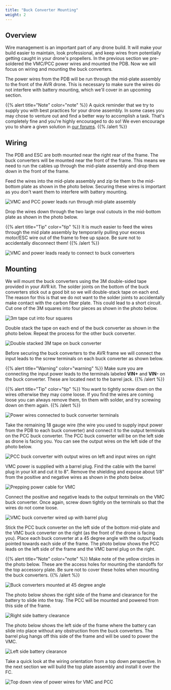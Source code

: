 ```yaml
---
title: "Buck Converter Mounting"
weight: 2
---
```


## Overview

Wire management is an important part of any drone build.
It will make your build easier to maintain, look professional, and keep wires from potentially getting caught in your drone's propellers.
In the previous section we pre-soldered the VMC/PCC power wires and mounted the PDB.
Now we will focus on wiring and mounting the buck converters.

The power wires from the PDB will be run through the mid-plate assembly to the front of the AVR drone.
This is necessary to make sure the wires do not interfere with battery mounting, which we'll cover in an upcoming section.

{{% alert title="Note" color="note" %}}
A quick reminder that we try to supply you with best practices for your drone assembly.
In some cases you may chose to venture out and find a better way to accomplish a task.
That's completely fine and you're highly encouraged to do so!
We even encourage you to share a given solution in
<a href="https://www.bellavrforum.org/" target="_blank">our forums</a>.
{{% /alert %}}

## Wiring

The PDB and ESC are both mounted near the right rear of the frame.
The buck converters will be mounted near the front of the frame.
 This means we need to run the cables up through the mid-plate assembly and drop them down in the front of the frame.

Feed the wires into the mid-plate assembly and zip tie them to the mid-bottom plate as shown in the photo below.
Securing these wires is important as you don't want them to interfere with battery mounting.

![VMC and PCC power leads run through mid-plate assembly](buck_converter_mounting_1.jpg)

Drop the wires down through the two large oval cutouts in the mid-bottom plate as shown in the photo below.

{{% alert title="Tip" color="tip" %}}
It is much easier to feed the wires through the mid plate assembly by temporarily pulling
your excess motor/ESC wire out of the frame to free up space.
Be sure not to accidentally disconnect them!
{{% /alert %}}

![VMC and power leads ready to connect to buck converters](buck_converter_mounting_2.jpg)

## Mounting

We will mount the buck converters using the 3M double-sided tape provided in your AVR kit.
The solder joints on the bottom of the buck converters stick out a good bit so we will double-stack tape on each end.
The reason for this is that we do not want to the solder joints to accidentally make contact with the carbon fiber plate.
This could lead to a short circuit. Cut one of the 3M squares into four pieces as shown in the photo below.

![3m tape cut into four squares](buck_converter_mounting_3.jpg)

Double stack the tape on each end of the buck converter as shown in the photo below.
Repeat the process for the other buck converter.

![Double stacked 3M tape on buck converter](buck_converter_mounting_4.jpg)

Before securing the buck converters to the AVR frame we will connect the input leads to the screw terminals on each buck converter as shown below.

{{% alert title="Warning" color="warning" %}}
Make sure you are connecting the input power leads to the terminals labeled **VIN+** and **VIN-** on the buck converter.
These are located next to the barrel jack.
{{% /alert %}}

{{% alert title="Tip" color="tip" %}}
You want to tightly screw down on the wires otherwise they may come loose.
If you find the wires are coming loose you can always remove them, tin them with solder, and try screwing down on them again.
{{% /alert %}}

![Power wires connected to buck converter terminals](buck_converter_mounting_5.jpg)

Take the remaining 18 gauge wire (the wire you used to supply input power from the PDB to each buck converter) and connect it to the output terminals on the PCC buck converter.
The PCC buck converter will be on the left side as drone is facing you.
You can see the output wires on the left side of the photo below.

![PCC buck converter with output wires on left and input wires on right](buck_converter_mounting_6.jpg)

VMC power is supplied with a barrel plug. Find the cable with the barrel plug in your kit and cut it to 8".
Remove the shielding and expose about 1/8" from the positive and negative wires as shown in the photo below.

![Prepping power cable for VMC](buck_converter_mounting_7.jpg)

Connect the positive and negative leads to the output terminals on the VMC buck converter.
Once again, screw down tightly on the terminals so that the wires do not come loose.

![VMC buck converter wired up with barrel plug](buck_converter_mounting_8.jpg)

Stick the PCC buck converter on the left side of the bottom mid-plate and the VMC buck converter on the right (as the front of the drone is facing you).
Place each buck converter at a 45 degree angle with the output leads pointed towards each side of the frame.
The photo below shows the PCC leads on the left side of the frame and the VMC barrel plug on the right.

{{% alert title="Note" color="note" %}}
Make note of the yellow circles in the photo below. These are the access holes for mounting the standoffs for the top accessory plate.
Be sure not to cover these holes when mounting the buck converters.
{{% /alert %}}

![Buck converters mounted at 45 degree angle](buck_converter_mounting_9.jpg)

The photo below shows the right side of the frame and clearance for the battery to slide into the tray.
The PCC will be mounted and powered from this side of the frame.

![Right side battery clearance](buck_converter_mounting_10.jpg)

The photo below shows the left side of the frame where the battery can slide into place without any obstruction from the buck converters.
The barrel plug hangs off this side of the frame and will be used to power the VMC.

![Left side  battery clearance](buck_converter_mounting_11.jpg)

Take a quick look at the wiring orientation from a top down perspective.
In the next section we will build the top plate assembly and install it over the FC.

![Top down view of power wires for VMC and PCC ](buck_converter_mounting_12.jpg)

